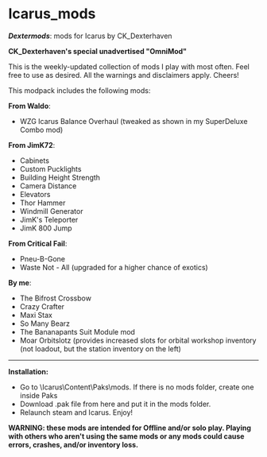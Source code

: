 # Icarus_mods
*__Dextermods__*: mods for Icarus by CK_Dexterhaven

__CK_Dexterhaven's special unadvertised "OmniMod"__

This is the weekly-updated collection of mods I play with most often. Feel free to use as desired. All the warnings and disclaimers apply. Cheers!

This modpack includes the following mods:

__From Waldo__:
* WZG Icarus Balance Overhaul (tweaked as shown in my SuperDeluxe Combo mod)

__From JimK72__:
* Cabinets
* Custom Pucklights
* Building Height Strength
* Camera Distance
* Elevators
* Thor Hammer
* Windmill Generator
* JimK's Teleporter
* JimK 800 Jump

__From Critical Fail__:
* Pneu-B-Gone
* Waste Not - All (upgraded for a higher chance of exotics)

__By me__:
* The Bifrost Crossbow
* Crazy Crafter
* Maxi Stax
* So Many Bearz
* The Bananapants Suit Module mod
* Moar Orbitslotz (provides increased slots for orbital workshop inventory (not loadout, but the station inventory on the left)

---

__Installation:__

* Go to \Icarus\Content\Paks\mods. If there is no mods folder, create one inside Paks
* Download .pak file from here and put it in the mods folder.
* Relaunch steam and Icarus. Enjoy!

__WARNING: these mods are intended for Offline and/or solo play. Playing with others who aren't using the same mods or any mods could cause errors, crashes, and/or inventory loss.__
